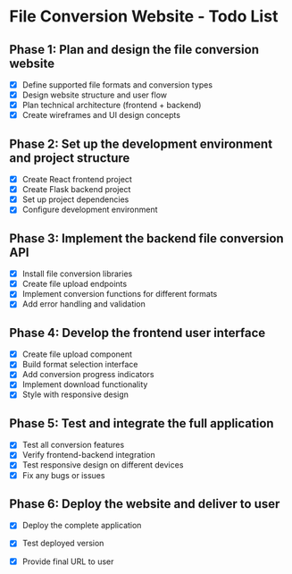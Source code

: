 # File Conversion Website - Todo List

## Phase 1: Plan and design the file conversion website
- [x] Define supported file formats and conversion types
- [x] Design website structure and user flow
- [x] Plan technical architecture (frontend + backend)
- [x] Create wireframes and UI design concepts

## Phase 2: Set up the development environment and project structure
- [x] Create React frontend project
- [x] Create Flask backend project
- [x] Set up project dependencies
- [x] Configure development environment

## Phase 3: Implement the backend file conversion API
- [x] Install file conversion libraries
- [x] Create file upload endpoints
- [x] Implement conversion functions for different formats
- [x] Add error handling and validation

## Phase 4: Develop the frontend user interface
- [x] Create file upload component
- [x] Build format selection interface
- [x] Add conversion progress indicators
- [x] Implement download functionality
- [x] Style with responsive design

## Phase 5: Test and integrate the full application
- [x] Test all conversion features
- [x] Verify frontend-backend integration
- [x] Test responsive design on different devices
- [x] Fix any bugs or issues

## Phase 6: Deploy the website and deliver to user
- [x] Deploy the complete application
- [x] Test deployed version
- [x] Provide final URL to user

